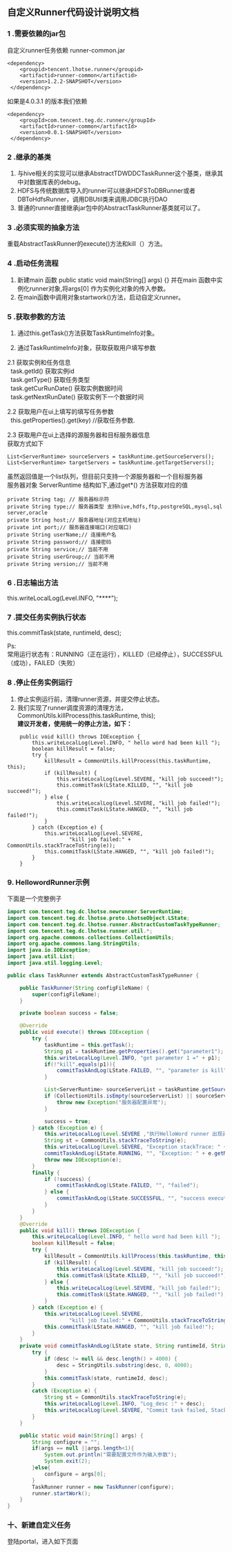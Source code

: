 ## 自定义Runner代码设计说明文档

### 1 .需要依赖的jar包
 自定义runner任务依赖 runner-common.jar 
``` 
<dependency>
    <groupid>tencent.lhotse.runner</groupid>
    <artifactid>runner-common</artifactid>
    <version>1.2.2-SNAPSHOT</version>
 </dependency>
``` 
如果是4.0.3.1 的版本我们依赖
```
<dependency>
    <groupId>com.tencent.teg.dc.runner</groupId>
    <artifactId>runner-common</artifactId>
    <version>0.0.1-SNAPSHOT</version>
 </dependency>
```

### 2 .继承的基类  
1. 与hive相关的实现可以继承AbstractTDWDDCTaskRunner这个基类，继承其中对数据库表的debug。    
2. HDFS与传统数据库导入的runner可以继承HDFSToDBRunner或者DBToHdfsRunner，调用DBUtil类来调用JDBC执行DAO  
3. 普通的runner直接继承jar包中的AbstractTaskRunner基类就可以了。
       
### 3 .必须实现的抽象方法  
重载AbstractTaskRunner的execute()方法和kill（）方法。

### 4 .启动任务流程  
        
1. 新建main 函数 public static void main(String[] args) {}
    并在main 函数中实例化runner对象,将args[0] 作为实例化对象的传入参数。
2. 在main函数中调用对象startwork()方法，启动自定义runner。 


### 5 .获取参数的方法
1. 通过this.getTask()方法获取TaskRuntimeInfo对象。
 
2. 通过TaskRuntimeInfo对象，获取获取用户填写参数  
  
 2.1 获取实例和任务信息   
&nbsp;&nbsp;task.getId() 获取实例id  
&nbsp;&nbsp;task.getType() 获取任务类型  
&nbsp;&nbsp;task.getCurRunDate() 获取实例数据时间  
&nbsp;&nbsp;task.getNextRunDate() 获取实例下一个数据时间   
 
 2.2 获取用户在ui上填写的填写任务参数   
&nbsp;&nbsp;this.getProperties().get(key) //获取任务参数.  
 
 2.3 获取用户在ui上选择的源服务器和目标服务器信息  
获取方式如下
```
List<ServerRuntime> sourceServers = taskRuntime.getSourceServers();
List<ServerRuntime> targetServers = taskRuntime.getTargetServers();
```  
虽然返回值是一个list队列，但目前只支持一个源服务器和一个目标服务器  
服务器对象 ServerRuntime 结构如下,通过get*() 方法获取对应的值
```
private String tag; // 服务器标示符
private String type;// 服务器类型 支持hive,hdfs,ftp,postgreSQL,mysql,sql server,oracle
private String host;// 服务器地址(对应主机地址)
private int port;// 服务器连接端口(对应端口)
private String userName;// 连接用户名
private String password;// 连接密码
private String service;// 当前不用
private String userGroup;// 当前不用
private String version;// 当前不用
```

### 6 .日志输出方法  
this.writeLocalLog(Level.INFO, "****");      
    
### 7 .提交任务实例执行状态  
this.commitTask(state, runtimeId, desc);  

Ps:   
常用运行状态有：RUNNING（正在运行），KILLED（已经停止），SUCCESSFUL（成功），FAILED（失败）

### 8 .停止任务实例运行     
   1. 停止实例运行前，清理runner资源，并提交停止状态。  
   2. 我们实现了runner调度资源的清理方法， CommonUtils.killProcess(this.taskRuntime, this);  
    __建议开发者，使用统一的停止方法，如下：__  
``` 
	public void kill() throws IOException {
		this.writeLocalLog(Level.INFO, " hello word had been kill ");
		boolean killResult = false;
		try {
			killResult = CommonUtils.killProcess(this.taskRuntime, this);
			if (killResult) {
				this.writeLocalLog(Level.SEVERE, "kill job succeed!");
				this.commitTask(LState.KILLED, "", "kill job succeed!");
			} else {
				this.writeLocalLog(Level.SEVERE, "kill job failed!");
				this.commitTask(LState.HANGED, "", "kill job failed!");
			}
		} catch (Exception e) {
			this.writeLocalLog(Level.SEVERE,
					"kill job failed:" + CommonUtils.stackTraceToString(e));
			this.commitTask(LState.HANGED, "", "kill job failed!");
		}
	}
``` 
### 9. HellowordRunner示例
下面是一个完整例子  

```java
import com.tencent.teg.dc.lhotse.newrunner.ServerRuntime;
import com.tencent.teg.dc.lhotse.proto.LhotseObject.LState;
import com.tencent.teg.dc.lhotse.runner.AbstractCustomTaskTypeRunner;
import com.tencent.teg.dc.lhotse.runner.util.*;
import org.apache.commons.collections.CollectionUtils;
import org.apache.commons.lang.StringUtils;
import java.io.IOException;
import java.util.List;
import java.util.logging.Level;

public class TaskRunner extends AbstractCustomTaskTypeRunner {

    public TaskRunner(String configFileName) {
        super(configFileName);
    }

    private boolean success = false;

    @Override
    public void execute() throws IOException {
        try {
            taskRuntime = this.getTask();
            String p1 = taskRuntime.getProperties().get("parameter1");
            this.writeLocalLog(Level.INFO, "get parameter 1 =" + p1);
            if(!"kill".equals(p1)){
                commitTaskAndLog(LState.FAILED, "", "parameter is kill");
            }

            List<ServerRuntime> sourceServerList = taskRuntime.getSourceServers();  // 源服务器列表
            if (CollectionUtils.isEmpty(sourceServerList) || sourceServerList.size() < 1) {//少于1台
                throw new Exception("服务器配置异常");
            }

            success = true;
        } catch (Exception e) {
            this.writeLocalLog(Level.SEVERE ,"执行HelloWord runner 出现异常");
            String st = CommonUtils.stackTraceToString(e);
            this.writeLocalLog(Level.SEVERE, "Exception stackTrace: " + st);
            commitTaskAndLog(LState.RUNNING, "", "Exception: " + e.getMessage());
            throw new IOException(e);
        }
        finally {
            if (!success) {
                commitTaskAndLog(LState.FAILED, "", "failed");
            } else {
                commitTaskAndLog(LState.SUCCESSFUL, "", "success execute");
            }
        }
    }
    @Override
    public void kill() throws IOException {
        this.writeLocalLog(Level.INFO, " hello word had been kill ");
        boolean killResult = false;
        try {
            killResult = CommonUtils.killProcess(this.taskRuntime, this);
            if (killResult) {
                this.writeLocalLog(Level.SEVERE, "kill job succeed!");
                this.commitTask(LState.KILLED, "", "kill job succeed!");
            } else {
                this.writeLocalLog(Level.SEVERE, "kill job failed!");
                this.commitTask(LState.HANGED, "", "kill job failed!");
            }
        } catch (Exception e) {
            this.writeLocalLog(Level.SEVERE,
                    "kill job failed:" + CommonUtils.stackTraceToString(e));
            this.commitTask(LState.HANGED, "", "kill job failed!");
        }
    }
    private void commitTaskAndLog(LState state, String runtimeId, String desc) {
        try {
            if (desc != null && desc.length() > 4000) {
                desc = StringUtils.substring(desc, 0, 4000);
            }
            this.commitTask(state, runtimeId, desc);
        }
        catch (Exception e) {
            String st = CommonUtils.stackTraceToString(e);
            this.writeLocalLog(Level.INFO, "Log_desc :" + desc);
            this.writeLocalLog(Level.SEVERE, "Commit task failed, StackTrace: " + st);
        }
    }

    public static void main(String[] args) {
        String configure = "";
        if(args == null ||args.length<1){
            System.out.println("需要配置文件作为输入参数");
            System.exit(2);
        }else{
            configure = args[0];
        }
        TaskRunner runner = new TaskRunner(configure);
        runner.startWork();
    }
}
```

### 十、新建自定义任务
登陆portal，进入如下页面   
![]()
